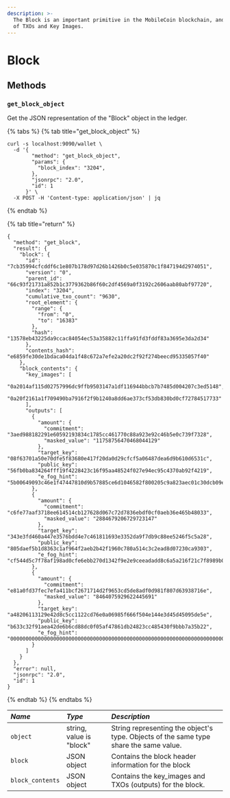 ```yaml
---
description: >-
  The Block is an important primitive in the MobileCoin blockchain, and consists
  of TXOs and Key Images.
---
```


# Block

## Methods

### `get_block_object`

Get the JSON representation of the "Block" object in the ledger.

{% tabs %}
{% tab title="get\_block\_object" %}
```text
curl -s localhost:9090/wallet \
  -d '{
        "method": "get_block_object",
        "params": {
          "block_index": "3204",
        },
        "jsonrpc": "2.0",
        "id": 1
      }' \
  -X POST -H 'Content-type: application/json' | jq
```
{% endtab %}

{% tab title="return" %}
```text
{
  "method": "get_block",
  "result": {
    "block": {
      "id": "7cb35994cfcddf6c1e807b178d97d26b1426b0c5e035870c1f847194d2974051",
      "version": "0",
      "parent_id": "66c93f21731a852b1c3779362b86f60c2df4569a0f3192c2606aab80abf97720",
      "index": "3204",
      "cumulative_txo_count": "9630",
      "root_element": {
        "range": {
          "from": "0",
          "to": "16383"
        },
        "hash": "13578eb43225da9ccac84054ec53a35882c11ffa91fd3fddf83a3695e3da2d34"
      },
      "contents_hash": "e6859fe30de1bdaca04da1f48c672a7efe2a20dc2f92f274beecd95335057f40"
    },
    "block_contents": {
      "key_images": [
        "0a2014af115d02757996dc9ffb9503147a1df116944bbcb7b7485d004207c3ed5148",
        "0a20f2161a1f709490ba7916f2f9b1240a8dd6ae373cf53db830bd0cf72784517733"
      ],
      "outputs": [
        {
          "amount": {
            "commitment": "3aed988182291e60592193834c1785cc461770c88a923e92c46b5e0c739f7328",
            "masked_value": "11758756470468044129"
          },
          "target_key": "08f63701a50e70dfe5f83680e417f20da0d29cfcf5a06487dea6d9b610d6531c",
          "public_key": "56fb0ba834264fff19f4228423c16f95aa48524f027e94ec95c4370ab92f4219",
          "e_fog_hint": "5b00649093c46e1f47447810d9b57885ce6d1046582f800205c9a823aec01c30dcb09e3f808ece5701b05976209d2290ba10b049e14955ab9904e9aedd5ad6957234ebc0e56a7e23eb5f1c80699a2764334c0100"
        },
        {
          "amount": {
            "commitment": "c6fe77aaf3718ee614514cb127628d067c72d7836ebdf0cf0aeb36e465b48033",
            "masked_value": "2884679206729723147"
          },
          "target_key": "343e3fd460a447e3576bdd4e7c461811693e3352da9f7db9c88ee5246f5c5a28",
          "public_key": "805daef5b1d8363c1af964f2aeb2b42f1960c780a514c3c2ead8d07230ca9303",
          "e_fog_hint": "cf544d5c7f78af198ad0cfe6ebb270d1342f9e2e9ceeadadd8c6a5a216f21c7f8989b0580d7cd73a7e32a7a4f48ad192cf9987fe4ffe734bbcf64e18fbb4f787fd62030c29274b576c68e85441b23374edb00100"
        },
        {
          "amount": {
            "commitment": "e81a0fd37fec7efa411bcf2671714d2f9653cd5de8adf0d981f807d63938716e",
            "masked_value": "8464075929622445691"
          },
          "target_key": "a48206113129e42d8c5cc1122cd76e0a06985f666f504e144e3d45d45095de5e",
          "public_key": "b633c32f91aea42de6b6cd88dc0f05af47861db24823cc485430f9bbb7a35b22",
          "e_fog_hint": "000000000000000000000000000000000000000000000000000000000000000000000000000000000000000000000000000000000000000000000000000000000000000000000000000000000000000000000000"
        }
      ]
    }
  },
  "error": null,
  "jsonrpc": "2.0",
  "id": 1
}
```
{% endtab %}
{% endtabs %}

| _Name_ | _Type_ | _Description_ |
| :--- | :--- | :--- |
| `object` | string, value is "block" | String representing the object's type. Objects of the same type share the same value. |
| `block` | JSON object | Contains the block header information for the block |
| `block_contents` | JSON object | Contains the key\_images and TXOs \(outputs\) for the block. |

